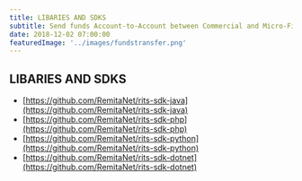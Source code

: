 ```yaml
---
title: LIBARIES AND SDKS 
subtitle: Send funds Account-to-Account between Commercial and Micro-Finance Banks
date: 2018-12-02 07:00:00
featuredImage: '../images/fundstransfer.png'
---
```


## LIBARIES AND SDKS

- [https://github.com/RemitaNet/rits-sdk-java](https://github.com/RemitaNet/rits-sdk-java)
- [https://github.com/RemitaNet/rits-sdk-php](https://github.com/RemitaNet/rits-sdk-php)
- [https://github.com/RemitaNet/rits-sdk-python](https://github.com/RemitaNet/rits-sdk-python)
- [https://github.com/RemitaNet/rits-sdk-dotnet](https://github.com/RemitaNet/rits-sdk-dotnet)
